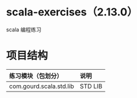 # scala-exercises（2.13.0）
scala 编程练习

# 项目结构
|练习模块（包划分）|说明|
|:---|:---|
|com.gourd.scala.std.lib|STD LIB|